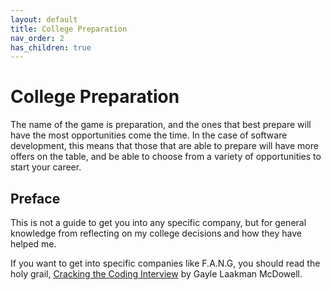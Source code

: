 ```yaml
---
layout: default
title: College Preparation
nav_order: 2
has_children: true
---
```


# College Preparation

The name of the game is preparation, and the ones that best prepare will have the most opportunities come the time. In the case of software development, this means that those that are able to prepare will have more offers on the table, and be able to choose from a variety of opportunities to start your career.

## Preface

This is not a guide to get you into any specific company, but for general knowledge from reflecting on my college decisions and how they have helped me.

If you want to get into specific companies like F.A.N.G, you should read the holy grail, [Cracking the Coding Interview](https://www.amazon.com/Cracking-Coding-Interview-Programming-Questions/dp/0984782850) by Gayle Laakman McDowell.

